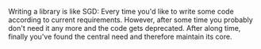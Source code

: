 Writing a library is like SGD: Every time you'd like to write some code 
according to current requirements. However, after some time you probably don't 
need it any more and the code gets deprecated. After along time, finally you've
found the central need and therefore maintain its core.  